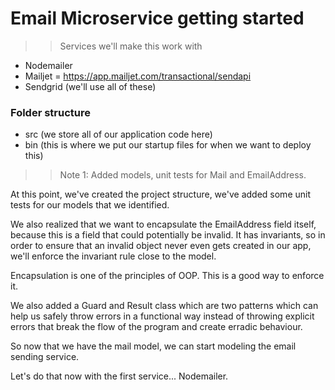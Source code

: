 
# Email Microservice getting started

>> Services we'll make this work with

- Nodemailer 
- Mailjet = https://app.mailjet.com/transactional/sendapi
- Sendgrid (we'll use all of these)

### Folder structure
- src (we store all of our application code here)
- bin (this is where we put our startup files for when we want to deploy this)

>> Note 1: Added models, unit tests for Mail and EmailAddress.

At this point, we've created the project structure, we've added some unit tests for our models that we identified.

We also realized that we want to encapsulate the EmailAddress field itself, because this is a field that could potentially be invalid. It has invariants, so in order to ensure that an invalid object never even gets created in our app, we'll enforce the invariant rule close to the model. 

Encapsulation is one of the principles of OOP. This is a good way to enforce it.

We also added a Guard and Result class which are two patterns which can help us safely throw errors in a functional way instead of throwing explicit errors that break the flow of the program and create erradic behaviour.

So now that we have the mail model, we can start modeling the email sending service.

Let's do that now with the first service... Nodemailer.